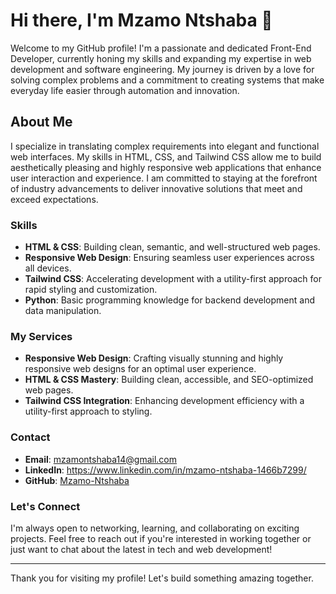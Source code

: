 # Hi there, I'm Mzamo Ntshaba 👋

Welcome to my GitHub profile! I'm a passionate and dedicated Front-End Developer, currently honing my skills and expanding my expertise in web development and software engineering. My journey is driven by a love for solving complex problems and a commitment to creating systems that make everyday life easier through automation and innovation.

## About Me

I specialize in translating complex requirements into elegant and functional web interfaces. My skills in HTML, CSS, and Tailwind CSS allow me to build aesthetically pleasing and highly responsive web applications that enhance user interaction and experience. I am committed to staying at the forefront of industry advancements to deliver innovative solutions that meet and exceed expectations.

### Skills

- **HTML & CSS**: Building clean, semantic, and well-structured web pages.
- **Responsive Web Design**: Ensuring seamless user experiences across all devices.
- **Tailwind CSS**: Accelerating development with a utility-first approach for rapid styling and customization.
- **Python**: Basic programming knowledge for backend development and data manipulation.

### My Services

- **Responsive Web Design**: Crafting visually stunning and highly responsive web designs for an optimal user experience.
- **HTML & CSS Mastery**: Building clean, accessible, and SEO-optimized web pages.
- **Tailwind CSS Integration**: Enhancing development efficiency with a utility-first approach to styling.

### Contact

- **Email**: [mzamontshaba14@gmail.com](mailto:mzamontshaba14@gmail.com)
- **LinkedIn**: https://www.linkedin.com/in/mzamo-ntshaba-1466b7299/
- **GitHub**: [Mzamo-Ntshaba](https://github.com/Mzamo-Ntshaba)

### Let's Connect

I'm always open to networking, learning, and collaborating on exciting projects. Feel free to reach out if you're interested in working together or just want to chat about the latest in tech and web development!

---

Thank you for visiting my profile! Let's build something amazing together.
